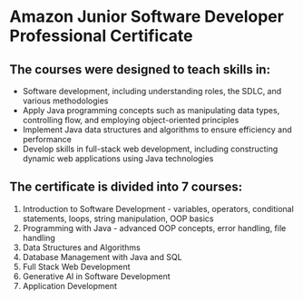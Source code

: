 # Amazon Junior Software Developer Professional Certificate

## The courses were designed to teach skills in:
* Software development, including understanding roles, the SDLC, and various methodologies
* Apply Java programming concepts such as manipulating data types, controlling flow, and employing object-oriented principles
* Implement Java data structures and algorithms to ensure efficiency and performance
* Develop skills in full-stack web development, including constructing dynamic web applications using Java technologies

## The certificate is divided into 7 courses:
1. Introduction to Software Development - variables, operators, conditional statements, loops, string manipulation, OOP basics
2. Programming with Java - advanced OOP concepts, error handling, file handling
3. Data Structures and Algorithms
4. Database Management with Java and SQL
5. Full Stack Web Development
6. Generative AI in Software Development
7. Application Development